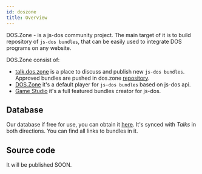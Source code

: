 ```yaml
---
id: doszone
title: Overview
---
```


DOS.Zone - is a js-dos community project. The main target of it is to build repository of `js-dos bundles`, that can be easily used to integrate DOS programs on any website.

DOS.Zone consist of:
* [talk.dos.zone](https://talks.dos.zone) is a  place to discuss and publish new `js-dos bundles`. Approved bundles are pushed in dos.zone [repository](https://talks.dos.zone/c/rep/11).
* [DOS.Zone](https://dos.zone) it's a default player for `js-dos bundles` based on js-dos api.
* [Game Studio](game-studio) it's a full featured bundles creator for js-dos.

## Database

Our database if free for use, you can obtain it [here](https://github.com/caiiiycuk/dos.zone).
It's synced with *Talks* in both directions. You can find all links to bundles in it.

## Source code

It will be published SOON.
